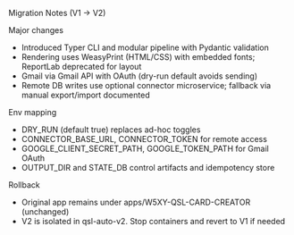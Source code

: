 Migration Notes (V1 → V2)

Major changes
- Introduced Typer CLI and modular pipeline with Pydantic validation
- Rendering uses WeasyPrint (HTML/CSS) with embedded fonts; ReportLab deprecated for layout
- Gmail via Gmail API with OAuth (dry-run default avoids sending)
- Remote DB writes use optional connector microservice; fallback via manual export/import documented

Env mapping
- DRY_RUN (default true) replaces ad-hoc toggles
- CONNECTOR_BASE_URL, CONNECTOR_TOKEN for remote access
- GOOGLE_CLIENT_SECRET_PATH, GOOGLE_TOKEN_PATH for Gmail OAuth
- OUTPUT_DIR and STATE_DB control artifacts and idempotency store

Rollback
- Original app remains under apps/W5XY-QSL-CARD-CREATOR (unchanged)
- V2 is isolated in qsl-auto-v2. Stop containers and revert to V1 if needed
